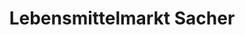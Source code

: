 ---
title: "Lebensmittelmarkt Sacher"
url: /lunzenau/lebensmittelmarkt-sacher/
shop: Lebensmittel
---